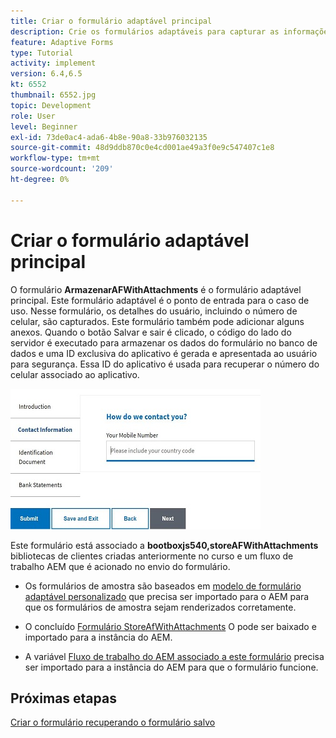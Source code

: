 ```yaml
---
title: Criar o formulário adaptável principal
description: Crie os formulários adaptáveis para capturar as informações do candidato e o formulário adaptável para recuperar o formulário adaptável salvo
feature: Adaptive Forms
type: Tutorial
activity: implement
version: 6.4,6.5
kt: 6552
thumbnail: 6552.jpg
topic: Development
role: User
level: Beginner
exl-id: 73de0ac4-ada6-4b8e-90a8-33b976032135
source-git-commit: 48d9ddb870c0e4cd001ae49a3f0e9c547407c1e8
workflow-type: tm+mt
source-wordcount: '209'
ht-degree: 0%

---
```


# Criar o formulário adaptável principal

O formulário **ArmazenarAFWithAttachments** é o formulário adaptável principal. Este formulário adaptável é o ponto de entrada para o caso de uso. Nesse formulário, os detalhes do usuário, incluindo o número de celular, são capturados. Este formulário também pode adicionar alguns anexos. Quando o botão Salvar e sair é clicado, o código do lado do servidor é executado para armazenar os dados do formulário no banco de dados e uma ID exclusiva do aplicativo é gerada e apresentada ao usuário para segurança. Essa ID do aplicativo é usada para recuperar o número do celular associado ao aplicativo.

![formulário principal do aplicativo](assets/6552.JPG)

Este formulário está associado a **bootboxjs540,storeAFWithAttachments** bibliotecas de clientes criadas anteriormente no curso e um fluxo de trabalho AEM que é acionado no envio do formulário.


* Os formulários de amostra são baseados em [modelo de formulário adaptável personalizado](assets/custom-template-with-page-component.zip) que precisa ser importado para o AEM para que os formulários de amostra sejam renderizados corretamente.

* O concluído [Formulário StoreAfWithAttachments](assets/store-af-with-attachments-form.zip) O pode ser baixado e importado para a instância do AEM.

* A variável [Fluxo de trabalho do AEM associado a este formulário](assets/workflow-model-store-af-with-attachments.zip) precisa ser importado para a instância do AEM para que o formulário funcione.


## Próximas etapas

[Criar o formulário recuperando o formulário salvo](./retrieve-saved-form.md)